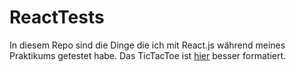 # ReactTests

In diesem Repo sind die Dinge die ich mit React.js während meines Praktikums getestet habe.
Das TicTacToe ist [hier](https://codepen.io/SparkyOne/pen/RwLeNOM) besser formatiert.
